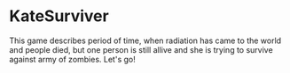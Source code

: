 # KateSurviver
This game describes period of time, when radiation has came to the world and people died, but one person is still allive and she is trying to survive against army of zombies. Let's go!
